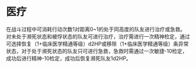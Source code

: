 # 医疗

在战斗过程中可消耗行动次数1对距离0~1的处于同高度的队友进行治疗或急救。对未处于濒死状态和被俘状态的队友可进行治疗，治疗需进行一次精神检定，通过可选择恢复（1+临床医学精通等级）d2HP或移除（1+临床医学精通等级）条异常状态，对于处于濒死状态的队友只可进行急救，急救时需通过一次敏捷-10检定，成功后进行精神-10检定，成功后恢复濒死队友1d2HP。
